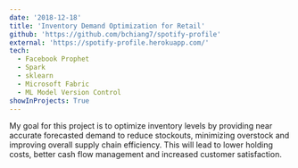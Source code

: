 ```yaml
---
date: '2018-12-18'
title: 'Inventory Demand Optimization for Retail'
github: 'https://github.com/bchiang7/spotify-profile'
external: 'https://spotify-profile.herokuapp.com/'
tech:
  - Facebook Prophet
  - Spark
  - sklearn
  - Microsoft Fabric
  - ML Model Version Control
showInProjects: True
---
```


My goal for this project is to optimize inventory levels by providing near accurate forecasted demand to reduce stockouts, minimizing overstock and improving overall supply chain efficiency. This will lead to lower holding costs, better cash flow management and increased customer satisfaction.

